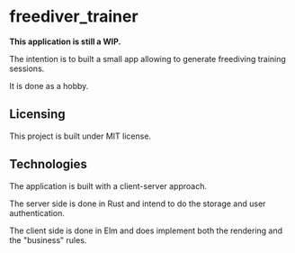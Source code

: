 # freediver_trainer

**This application is still a WIP.**

The intention is to built a small app allowing to generate freediving training sessions.

It is done as a hobby.

## Licensing

This project is built under MIT license.

## Technologies

The application is built with a client-server approach.

The server side is done in Rust and intend to do the storage and user authentication.

The client side is done in Elm and does implement both the rendering and the "business" rules.
